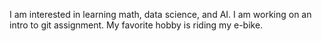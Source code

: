 I am interested in learning math, data science, and AI. I am working on an intro to git assignment. My favorite hobby is riding my e-bike. 
